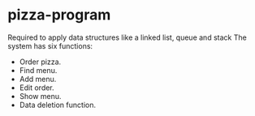 # pizza-program

Required to apply data structures like a linked list, queue and stack
The system has six functions: 
  - Order pizza. 
  - Find menu. 
  - Add menu.
  - Edit order. 
  - Show menu.
  - Data deletion function.
